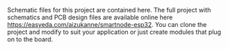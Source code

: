 Schematic files for this project are contained here. The full project with schematics and PCB design files are available online here
https://easyeda.com/aizukanne/smartnode-esp32.
You can clone the project and modify to suit your application or just create modules that plug on to the board.
